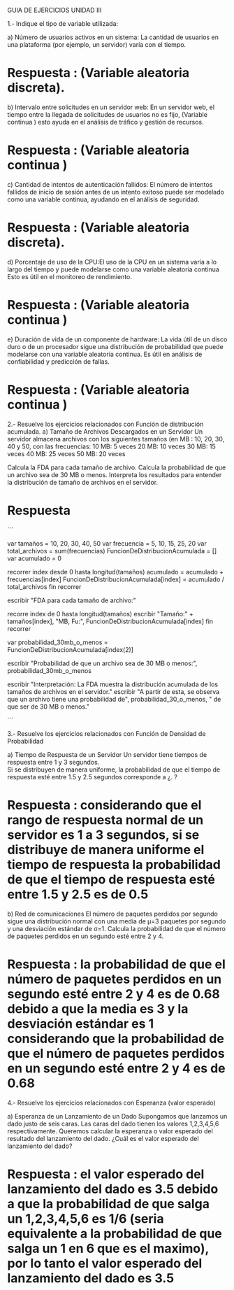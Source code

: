 GUIA DE EJERCICIOS UNIDAD III

1.- Indique el tipo de variable utilizada:

a) Número de usuarios activos en un sistema: La cantidad de usuarios en una plataforma (por ejemplo, un servidor) varía con el tiempo.

# Respuesta : (Variable aleatoria discreta).

b) Intervalo entre solicitudes en un servidor web: En un servidor web, el tiempo entre la llegada de solicitudes de usuarios no es fijo, (Variable continua ) esto ayuda en el análisis de tráfico y gestión de recursos.

# Respuesta : (Variable aleatoria continua )

c) Cantidad de intentos de autenticación fallidos: El número de intentos fallidos de inicio de sesión antes de un intento exitoso puede ser modelado como una variable continua, ayudando en el análisis de seguridad.

# Respuesta : (Variable aleatoria discreta).

d) Porcentaje de uso de la CPU:El uso de la CPU en un sistema varía a lo largo del tiempo y puede modelarse como una variable aleatoria continua Esto es útil en el monitoreo de rendimiento.

# Respuesta : (Variable aleatoria continua )

e) Duración de vida de un componente de hardware: La vida útil de un disco duro o de un procesador sigue una distribución de probabilidad que puede modelarse con una variable aleatoria continua. Es útil en análisis de confiabilidad y predicción de fallas.

# Respuesta : (Variable aleatoria continua )

2.- Resuelve los ejercicios relacionados con Función de distribución acumulada.
a) Tamaño de Archivos Descargados en un Servidor Un servidor almacena archivos con los siguientes tamaños (en MB : 10, 20, 30, 40 y 50, con las frecuencias:
10 MB: 5 veces
20 MB: 10 veces
30 MB: 15 veces
40 MB: 25 veces
50 MB: 20 veces

Calcula la FDA para cada tamaño de archivo.
Calcula la probabilidad de que un archivo sea de 30 MB o menos.
Interpreta los resultados para entender la distribución de tamaño de archivos en el
servidor.

# Respuesta

´´´

var tamaños = 10, 20, 30, 40, 50
var frecuencia = 5, 10, 15, 25, 20
var total_archivos = sum(frecuencias)
FuncionDeDistribucionAcumulada = []
var acumulado = 0

recorrer index desde 0 hasta longitud(tamaños)
acumulado = acumulado + frecuencias[index]
FuncionDeDistribucionAcumulada[index] = acumulado / total_archivos
fin recorrer

escribir "FDA para cada tamaño de archivo:"

recorre index de 0 hasta longitud(tamaños)
escribir "Tamaño:" + tamaños[index], "MB, Fu:", FuncionDeDistribucionAcumulada[index]
fin recorrer

var probabilidad_30mb_o_menos = FuncionDeDistribucionAcumulada[index(2)]

escribir "Probabilidad de que un archivo sea de 30 MB o menos:", probabilidad_30mb_o_menos

escribir "Interpretación: La FDA muestra la distribución acumulada de los tamaños de archivos en el servidor."
escribir "A partir de esta, se observa que un archivo tiene una probabilidad de", probabilidad_30_o_menos, " de que ser de 30 MB o menos."

´´´

3.- Resuelve los ejercicios relacionados con Función de Densidad de Probabilidad

a) Tiempo de Respuesta de un Servidor
Un servidor tiene tiempos de respuesta entre 1 y 3 segundos.  
Si se distribuyen de manera uniforme, la probabilidad de que el tiempo de
respuesta esté entre 1.5 y 2.5 segundos corresponde a ¿. ?

# Respuesta : considerando que el rango de respuesta normal de un servidor es 1 a 3 segundos, si se distribuye de manera uniforme el tiempo de respuesta la probabilidad de que el tiempo de respuesta esté entre 1.5 y 2.5 es de 0.5

b) Red de comunicaciones
El número de paquetes perdidos por segundo sigue una distribución normal con
una media de μ=3 paquetes por segundo y una desviación estándar de σ=1.
Calcula la probabilidad de que el número de paquetes perdidos en un segundo
esté entre 2 y 4.

# Respuesta : la probabilidad de que el número de paquetes perdidos en un segundo esté entre 2 y 4 es de 0.68 debido a que la media es 3 y la desviación estándar es 1 considerando que la probabilidad de que el número de paquetes perdidos en un segundo esté entre 2 y 4 es de 0.68

4.- Resuelve los ejercicios relacionados con Esperanza (valor esperado)

a) Esperanza de un Lanzamiento de un Dado
Supongamos que lanzamos un dado justo de seis caras. Las caras del dado tienen
los valores 1,2,3,4,5,6 respectivamente. Queremos calcular la esperanza o
valor esperado del resultado del lanzamiento del dado. ¿Cuál es el valor esperado
del lanzamiento del dado?

# Respuesta : el valor esperado del lanzamiento del dado es 3.5 debido a que la probabilidad de que salga un 1,2,3,4,5,6 es 1/6 (seria equivalente a la probabilidad de que salga un 1 en 6 que es el maximo), por lo tanto el valor esperado del lanzamiento del dado es 3.5
